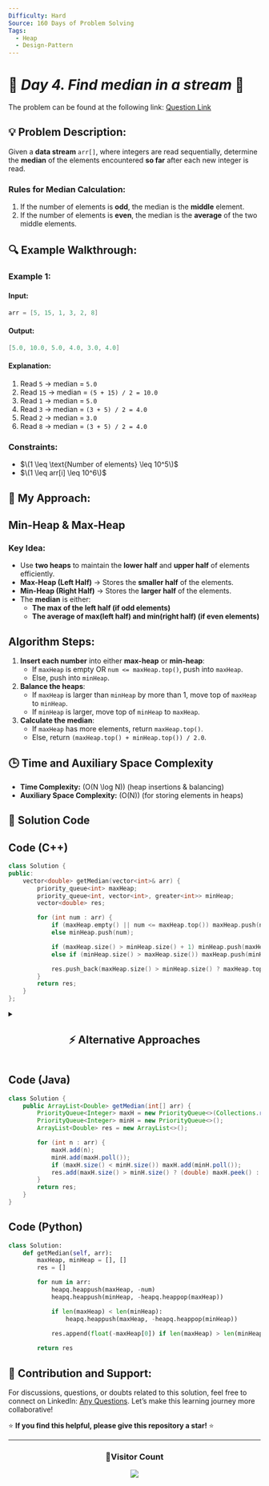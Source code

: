 ```yaml
---
Difficulty: Hard  
Source: 160 Days of Problem Solving  
Tags:
  - Heap
  - Design-Pattern
---
```


# 🚀 _Day 4. Find median in a stream_ 🧠


The problem can be found at the following link: [Question Link](https://www.geeksforgeeks.org/batch/gfg-160-problems/track/heap-gfg-160/problem/find-median-in-a-stream-1587115620)  

## 💡 **Problem Description:**

Given a **data stream** `arr[]`, where integers are read sequentially, determine the **median** of the elements encountered **so far** after each new integer is read.  

### **Rules for Median Calculation:**  
1. If the number of elements is **odd**, the median is the **middle** element.  
2. If the number of elements is **even**, the median is the **average** of the two middle elements.  


## 🔍 **Example Walkthrough:**

### **Example 1:**  

#### **Input:**  
```cpp
arr = [5, 15, 1, 3, 2, 8]
```

#### **Output:**  
```cpp
[5.0, 10.0, 5.0, 4.0, 3.0, 4.0]
```

#### **Explanation:**  
1. Read `5` → median = `5.0`  
2. Read `15` → median = `(5 + 15) / 2 = 10.0`  
3. Read `1` → median = `5.0`  
4. Read `3` → median = `(3 + 5) / 2 = 4.0`  
5. Read `2` → median = `3.0`  
6. Read `8` → median = `(3 + 5) / 2 = 4.0`  


### **Constraints:**  
- $\(1 \leq \text{Number of elements} \leq 10^5\)$  
- $\(1 \leq arr[i] \leq 10^6\)$  

## 🎯 **My Approach:**
## **Min-Heap & Max-Heap**  

### **Key Idea:**  
- Use **two heaps** to maintain the **lower half** and **upper half** of elements efficiently.  
- **Max-Heap (Left Half)** → Stores the **smaller half** of the elements.  
- **Min-Heap (Right Half)** → Stores the **larger half** of the elements.  
- The **median** is either:  
  - **The max of the left half (if odd elements)**  
  - **The average of max(left half) and min(right half) (if even elements)**  


## **Algorithm Steps:**  
1. **Insert each number** into either **max-heap** or **min-heap**:  
   - If `maxHeap` is empty OR `num <= maxHeap.top()`, push into `maxHeap`.  
   - Else, push into `minHeap`.  
2. **Balance the heaps**:  
   - If `maxHeap` is larger than `minHeap` by more than 1, move top of `maxHeap` to `minHeap`.  
   - If `minHeap` is larger, move top of `minHeap` to `maxHeap`.  
3. **Calculate the median**:  
   - If `maxHeap` has more elements, return `maxHeap.top()`.  
   - Else, return `(maxHeap.top() + minHeap.top()) / 2.0`.  


## 🕒 **Time and Auxiliary Space Complexity** 

- **Time Complexity:** \(O(N \log N)\) (heap insertions & balancing)  
- **Auxiliary Space Complexity:** \(O(N)\) (for storing elements in heaps)  

## 📝 **Solution Code**

## **Code (C++)**  

```cpp
class Solution {
public:
    vector<double> getMedian(vector<int>& arr) {
        priority_queue<int> maxHeap;
        priority_queue<int, vector<int>, greater<int>> minHeap;
        vector<double> res;

        for (int num : arr) {
            if (maxHeap.empty() || num <= maxHeap.top()) maxHeap.push(num);
            else minHeap.push(num);

            if (maxHeap.size() > minHeap.size() + 1) minHeap.push(maxHeap.top()), maxHeap.pop();
            else if (minHeap.size() > maxHeap.size()) maxHeap.push(minHeap.top()), minHeap.pop();

            res.push_back(maxHeap.size() > minHeap.size() ? maxHeap.top() : (maxHeap.top() + minHeap.top()) / 2.0);
        }
        return res;
    }
};
```

<details>
  <summary><h2 align="center">⚡ Alternative Approaches</h2></summary>

## **2️⃣ Balanced BST (O(N log N) Time, O(N) Space)**
1. Use **Balanced BST (TreeSet in Java, SortedList in Python)**.
2. Keep two halves of elements.
3. Median = **Middle Element (odd) / Average of Two (even).**

```cpp
class Solution {
public:
    multiset<int> left, right;
    
    void insert(int num) {
        if (left.empty() || num <= *left.rbegin()) left.insert(num);
        else right.insert(num);

        if (left.size() > right.size() + 1) right.insert(*left.rbegin()), left.erase(prev(left.end()));
        else if (right.size() > left.size()) left.insert(*right.begin()), right.erase(right.begin());
    }

    vector<double> getMedian(vector<int>& arr) {
        vector<double> res;
        for (int num : arr) {
            insert(num);
            res.push_back(left.size() > right.size() ? *left.rbegin() : (*left.rbegin() + *right.begin()) / 2.0);
        }
        return res;
    }
};
```

🔹 **Pros:** Balanced approach, works well for dynamic insertions.  
🔹 **Cons:** Slightly slower than heaps due to extra balancing.


## **3️⃣ Brute Force (O(N²) Time, O(N) Space)**
1. Sort list every time a new element arrives.
2. Find median from sorted list.

```cpp
class Solution {
public:
    vector<double> getMedian(vector<int>& arr) {
        vector<int> sorted;
        vector<double> res;

        for (int num : arr) {
            sorted.insert(lower_bound(sorted.begin(), sorted.end(), num), num);
            int n = sorted.size();
            res.push_back(n % 2 ? sorted[n / 2] : (sorted[n / 2 - 1] + sorted[n / 2]) / 2.0);
        }
        return res;
    }
};
```

🔹 **Pros:** Simple and easy to understand.  
🔹 **Cons:** **Very slow (`O(N²)`)**, impractical for large data.


## **📊 Comparison of Approaches**  

| **Approach**             | ⏱️ **Time Complexity** | 🗂️ **Space Complexity** | ✅ **Pros**                           | ⚠️ **Cons**                      |
|--------------------------|----------------------|------------------------|--------------------------------|----------------------------------|
| **Heap (Priority Queue)**  | 🟢 `O(N log N)`   | 🟡 `O(N)`             | Best runtime & simple to implement | Uses extra space |
| **Balanced BST (TreeSet)** | 🟡 `O(N log N)`   | 🟡 `O(N)`             | Balanced and good for dynamic data | Slightly slower |
| **Brute Force (Sorting)**  | 🔴 `O(N²)`       | 🟡 `O(N)`             | Simple & easy to understand | **Very slow for large N** |

## **💡 Best Choice?**  

- ✅ **For best efficiency:** **Min-Heap (`O(N log N)`)**.  
- ✅ **For handling dynamic updates:** **Balanced BST (`O(N log N)`)**.  
- ✅ **For small input sizes:** **Brute Force (`O(N²)`)**.  

</details>


## **Code (Java)**  

```java
class Solution {
    public ArrayList<Double> getMedian(int[] arr) {
        PriorityQueue<Integer> maxH = new PriorityQueue<>(Collections.reverseOrder());
        PriorityQueue<Integer> minH = new PriorityQueue<>();
        ArrayList<Double> res = new ArrayList<>();

        for (int n : arr) {
            maxH.add(n);
            minH.add(maxH.poll());
            if (maxH.size() < minH.size()) maxH.add(minH.poll());
            res.add(maxH.size() > minH.size() ? (double) maxH.peek() : (maxH.peek() + minH.peek()) / 2.0);
        }
        return res;
    }
}
```


## **Code (Python)**  

```python
class Solution:
    def getMedian(self, arr):
        maxHeap, minHeap = [], []
        res = []

        for num in arr:
            heapq.heappush(maxHeap, -num)
            heapq.heappush(minHeap, -heapq.heappop(maxHeap))

            if len(maxHeap) < len(minHeap):
                heapq.heappush(maxHeap, -heapq.heappop(minHeap))

            res.append(float(-maxHeap[0]) if len(maxHeap) > len(minHeap) else (-maxHeap[0] + minHeap[0]) / 2.0)
        
        return res
```

## 🎯 **Contribution and Support:**

For discussions, questions, or doubts related to this solution, feel free to connect on LinkedIn: [Any Questions](https://www.linkedin.com/in/het-patel-8b110525a/). Let’s make this learning journey more collaborative!  

⭐ **If you find this helpful, please give this repository a star!** ⭐  

---

<div align="center">
  <h3><b>📍Visitor Count</b></h3>
</div>

<p align="center">
  <img src="https://profile-counter.glitch.me/Hunterdii/count.svg" />
</p>
